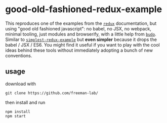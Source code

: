 # good-old-fashioned-redux-example

This reproduces one of the examples from the [`redux`](https://github.com/reactjs/redux) documentation, but using "good old fashioned javascript": no babel, no JSX, no webpack, minimal tooling, just modules and browserify, with a little help from [`budo`](https://github.com/mattdesl/budo). Similar to [`simplest-redux-example`](https://github.com/jackielii/simplest-redux-example) but **even simpler** because it drops the babel / JSX / ES6. You might find it useful if you want to play with the cool ideas behind these tools without immediately adopting a bunch of new conventions. 

## usage 

download with

```
git clone https://github.com/freeman-lab/
```

then install and run

```
npm install
npm start
```
